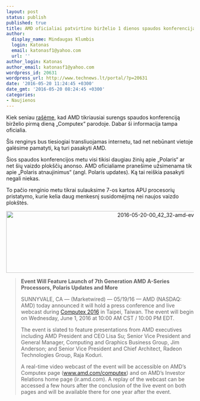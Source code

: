 ```yaml
---
layout: post
status: publish
published: true
title: AMD oficialiai patvirtino birželio 1 dienos spaudos konferenciją
author:
  display_name: Mindaugas Klumbis
  login: Katonas
  email: katonasf1@yahoo.com
  url: ''
author_login: Katonas
author_email: katonasf1@yahoo.com
wordpress_id: 20631
wordpress_url: http://www.technews.lt/portal/?p=20631
date: '2016-05-20 11:24:45 +0300'
date_gmt: '2016-05-20 08:24:45 +0300'
categories:
- Naujienos
---
```

<p>Kiek seniau <a href="http://www.technews.lt/portal/news/polaris-vaizdo-plokstes-gali-buti-isleidziamos-computex-parodoje/">rašėme</a>, kad AMD tikriausiai surengs spaudos konferenciją birželio pirmą dieną „Computex“ parodoje. Dabar ši informacija tampa oficialia.</p>
<p>Šis renginys bus tiesiogiai transliuojamas internetu, tad net nebūnant vietoje galėsime pamatyti, ką turi pasakyti AMD.</p>
<p>Šios spaudos konferencijos metu visi tikisi daugiau žinių apie „Polaris“ ar net šių vaizdo plokščių anonso. AMD oficialiame pranešime užsimenama tik apie „Polaris atnaujinimus“ (angl. Polaris updates). Ką tai reiškia pasakyti negali niekas.</p>
<p>To pačio renginio metu tikrai sulauksime 7-os kartos APU procesorių pristatymo, kurie kelia daug menkesnį susidomėjimą nei naujos vaizdo plokštės.</p>
<p style="text-align: center;"><a href="http://www.technews.lt/portal/wp-content/uploads/2016/05/2016-05-20-00_42_32-amd-event.png-868×1255.png"><img class="alignnone wp-image-20632 size-full" src="http://www.technews.lt/portal/wp-content/uploads/2016/05/2016-05-20-00_42_32-amd-event.png-868×1255.png" alt="2016-05-20-00_42_32-amd-event.png-868×1255" width="910" height="166" /></a></p>
<blockquote><p><strong>Event Will Feature Launch of 7th Generation AMD A-Series Processors, Polaris Updates and More</strong></p>
<p>SUNNYVALE, CA — (Marketwired) — 05/19/16 — AMD (NASDAQ: AMD) today announced it will hold a press conference and live webcast during <a href="https://www.computextaipei.com.tw/" rel="nofollow">Computex 2016</a> in Taipei, Taiwan. The event will begin on Wednesday, June 1, 2016 at 10:00 AM CST / 10:00 PM EDT.</p>
<p>The event is slated to feature presentations from AMD executives including AMD President and CEO Lisa Su; Senior Vice President and General Manager, Computing and Graphics Business Group, Jim Anderson; and Senior Vice President and Chief Architect, Radeon Technologies Group, Raja Koduri.</p>
<p>A real-time video webcast of the event will be accessible on AMD’s Computex page (<a href="http://www.amd.com/computex" rel="nofollow">www.amd.com/computex</a>) and on AMD’s Investor Relations home page (ir.amd.com). A replay of the webcast can be accessed a few hours after the conclusion of the live event on both pages and will be available there for one year after the event.</p></blockquote>
